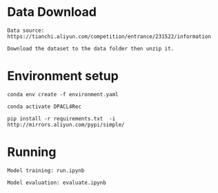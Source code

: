 # Data Download

```
Data source:
https://tianchi.aliyun.com/competition/entrance/231522/information

Download the dataset to the data folder then unzip it.
```

# Environment setup

```
conda env create -f environment.yaml

conda activate DPACL4Rec

pip install -r requirements.txt  -i http://mirrors.aliyun.com/pypi/simple/
```

# Running

```
Model training: run.ipynb

Model evaluation: evaluate.ipynb
```
